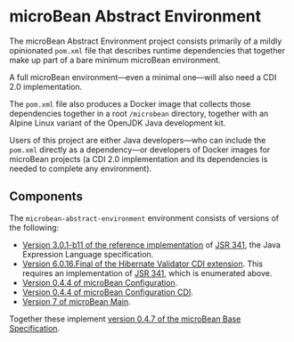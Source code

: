 # microBean Abstract Environment

The microBean Abstract Environment project consists primarily of a
mildly opinionated `pom.xml` file that describes runtime dependencies
that together make up part of a bare minimum microBean environment.

A full microBean environment&mdash;even a minimal one&mdash;will also
need a CDI 2.0 implementation.

The `pom.xml` file also produces a Docker image that collects those
dependencies together in a root `/microbean` directory, together with
an Alpine Linux variant of the OpenJDK Java development kit.

Users of this project are either Java developers&mdash;who can include
the `pom.xml` directly as a dependency&mdash;or developers of Docker
images for microBean projects (a CDI 2.0 implementation and its
dependencies is needed to complete any environment).

## Components

The `microbean-abstract-environment` environment consists of versions
of the following:

* [Version 3.0.1-b11 of the reference implementation][uel-ri] of [JSR
  341][jsr-341], the Java Expression Language specification.
* [Version 6.0.16.Final of the Hibernate Validator CDI
  extension][hibernate-validator-cdi].  This requires an
  implementation of [JSR 341][jsr-341], which is enumerated above.
* [Version 0.4.4 of microBean Configuration][microbean-configuration].
* [Version 0.4.4 of microBean Configuration
  CDI][microbean-configuration-cdi].
* [Version 7 of microBean Main][microbean-main].
  
Together these implement [version 0.4.7 of the microBean Base
Specification][microbean-base-specification].
  
[uel-ri]: https://javaee.github.io/uel-ri/
[jsr-341]: https://jcp.org/en/jsr/detail?id=341
[hibernate-validator-cdi]: https://docs.jboss.org/hibernate/validator/6.0/reference/en-US/html_single/#section-getting-started-cdi
[microbean-configuration]: https://microbean.github.io/microbean-configuration/
[microbean-configuration-cdi]: https://microbean.github.io/microbean-configuration-cdi/
[microbean-main]: https://ljnelson.github.io/microbean-main/
[microbean-base-specification]: https://microbean.github.io/microbean-base-specification/
